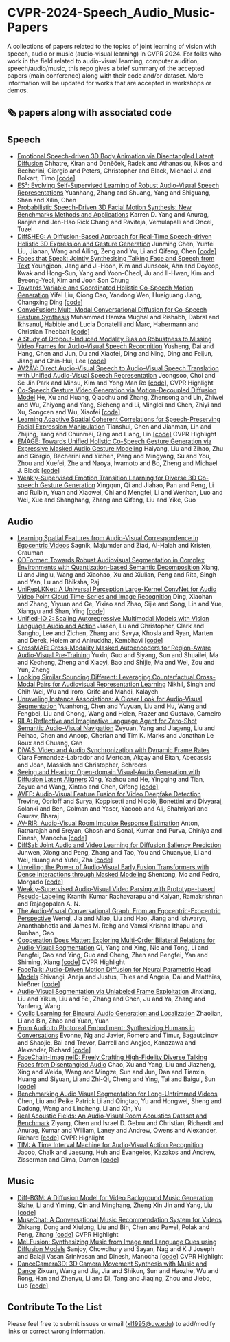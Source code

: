 # CVPR-2024-Speech_Audio_Music-Papers
A collections of papers related to the topics of joint learning of vision with speech, audio or music (audio-visual learning) in CVPR 2024. For folks who work in the field related to audio-visual learning, computer audition, speech/audio/music, this repo gives a brief summary of the accepted papers (main conference) along with their code and/or dataset. More information will be updated for works that are accepted in workshops or demos.

## 🗞️ papers along with associated code

## Speech

* [Emotional Speech-driven 3D Body Animation via Disentangled Latent Diffusion](https://openaccess.thecvf.com/content/CVPR2024/papers/Chhatre_Emotional_Speech-driven_3D_Body_Animation_via_Disentangled_Latent_Diffusion_CVPR_2024_paper.pdf) Chhatre, Kiran and Daněček, Radek and Athanasiou, Nikos and Becherini, Giorgio and Peters, Christopher and Black, Michael J. and Bolkart, Timo [[code]](https://github.com/kiranchhatre/amuse)
* [ES³: Evolving Self-Supervised Learning of Robust Audio-Visual Speech Representations](https://openaccess.thecvf.com/content/CVPR2024/papers/Zhang_ES3_Evolving_Self-Supervised_Learning_of_Robust_Audio-Visual_Speech_Representations_CVPR_2024_paper.pdf) Yuanhang, Zhang and Shuang, Yang and Shiguang, Shan and Xilin, Chen
* [Probabilistic Speech-Driven 3D Facial Motion Synthesis: New Benchmarks Methods and Applications](https://openaccess.thecvf.com/content/CVPR2024/papers/Yang_Probabilistic_Speech-Driven_3D_Facial_Motion_Synthesis_New_Benchmarks_Methods_and_CVPR_2024_paper.pdf) Karren D. Yang and Anurag, Ranjan and Jen-Hao Rick Chang and Raviteja, Vemulapalli and Oncel, Tuzel
* [DiffSHEG: A Diffusion-Based Approach for Real-Time Speech-driven Holistic 3D Expression and Gesture Generation](https://openaccess.thecvf.com/content/CVPR2024/papers/Chen_DiffSHEG_A_Diffusion-Based_Approach_for_Real-Time_Speech-driven_Holistic_3D_Expression_CVPR_2024_paper.pdf) Junming Chen, Yunfei Liu, Jianan, Wang and Ailing, Zeng and Yu, Li and Qifeng, Chen [[code]](https://github.com/JeremyCJM/DiffSHEG)
* [Faces that Speak: Jointly Synthesising Talking Face and Speech from Text](https://openaccess.thecvf.com/content/CVPR2024/papers/Jang_Faces_that_Speak_Jointly_Synthesising_Talking_Face_and_Speech_from_CVPR_2024_paper.pdf)  Youngjoon, Jang and Ji-Hoon, Kim and Junseok, Ahn and Doyeop, Kwak and Hong-Sun, Yang and Yoon-Cheol, Ju and Il-Hwan, Kim and Byeong-Yeol, Kim and Joon Son Chung
* [Towards Variable and Coordinated Holistic Co-Speech Motion Generation](https://openaccess.thecvf.com/content/CVPR2024/papers/Liu_Towards_Variable_and_Coordinated_Holistic_Co-Speech_Motion_Generation_CVPR_2024_paper.pdf) Yifei Liu, Qiong Cao, Yandong Wen, Huaiguang Jiang, Changxing Ding [[code]](https://github.com/feifeifeiliu/ProbTalk)
* [ConvoFusion: Multi-Modal Conversational Diffusion for Co-Speech Gesture Synthesis](https://openaccess.thecvf.com/content/CVPR2024/papers/Mughal_ConvoFusion_Multi-Modal_Conversational_Diffusion_for_Co-Speech_Gesture_Synthesis_CVPR_2024_paper.pdf) Muhammad Hamza Mughal and Rishabh, Dabral and Ikhsanul, Habibie and Lucia Donatelli and Marc, Habermann and Christian Theobalt [[code]](https://github.com/m-hamza-mughal/convofusion)
* [A Study of Dropout-Induced Modality Bias on Robustness to Missing Video Frames for Audio-Visual Speech Recognition](https://openaccess.thecvf.com/content/CVPR2024/papers/Dai_A_Study_of_Dropout-Induced_Modality_Bias_on_Robustness_to_Missing_CVPR_2024_paper.pdf) Yusheng, Dai and Hang, Chen and Jun, Du and Xiaofei, Ding and Ning, Ding and Feijun, Jiang and Chin-Hui, Lee [[code]](https://github.com/dalision/ModalBiasAVSR)
* [AV2AV: Direct Audio-Visual Speech to Audio-Visual Speech Translation with Unified Audio-Visual Speech Representation](https://openaccess.thecvf.com/content/CVPR2024/papers/Choi_AV2AV_Direct_Audio-Visual_Speech_to_Audio-Visual_Speech_Translation_with_Unified_CVPR_2024_paper.pdf) Jeongsoo, Choi and Se Jin Park and Minsu, Kim and Yong Man Ro [[code]](https://github.com/choijeongsoo/av2av), CVPR Highlight
* [Co-Speech Gesture Video Generation via Motion-Decoupled Diffusion Model](https://openaccess.thecvf.com/content/CVPR2024/papers/He_Co-Speech_Gesture_Video_Generation_via_Motion-Decoupled_Diffusion_Model_CVPR_2024_paper.pdf) He, Xu and Huang, Qiaochu and Zhang, Zhensong and Lin, Zhiwei and Wu, Zhiyong and Yang, Sicheng and Li, Minglei and Chen, Zhiyi and Xu, Songcen and Wu, Xiaofei [[code]](https://github.com/thuhcsi/S2G-MDDiffusion)
* [Learning Adaptive Spatial Coherent Correlations for Speech-Preserving Facial Expression Manipulation](https://openaccess.thecvf.com/content/CVPR2024/papers/Chen_Learning_Adaptive_Spatial_Coherent_Correlations_for_Speech-Preserving_Facial_Expression_Manipulation_CVPR_2024_paper.pdf) Tianshui, Chen and Jianman, Lin and Zhijing, Yang and Chunmei, Qing and Liang, Lin [[code]](https://github.com/jianmanlincjx/ASCCL) CVPR Highlight
* [EMAGE: Towards Unified Holistic Co-Speech Gesture Generation via Expressive Masked Audio Gesture Modeling](https://openaccess.thecvf.com/content/CVPR2024/papers/Liu_EMAGE_Towards_Unified_Holistic_Co-Speech_Gesture_Generation_via_Expressive_Masked_CVPR_2024_paper.pdf)  Haiyang, Liu and Zihao, Zhu and Giorgio, Becherini and Yichen, Peng and Mingyang, Su and You, Zhou and Xuefei, Zhe and Naoya, Iwamoto and Bo, Zheng and Michael J. Black [[code]](https://github.com/PantoMatrix/PantoMatrix/tree/main/scripts/EMAGE_2024)
* [Weakly-Supervised Emotion Transition Learning for Diverse 3D Co-speech Gesture Generation](https://openaccess.thecvf.com/content/CVPR2024/papers/Qi_Weakly-Supervised_Emotion_Transition_Learning_for_Diverse_3D_Co-speech_Gesture_Generation_CVPR_2024_paper.pdf) Xingqun, Qi and Jiahao, Pan and Peng, Li and Ruibin, Yuan and Xiaowei, Chi and Mengfei, Li and Wenhan, Luo and Wei, Xue and Shanghang, Zhang and Qifeng, Liu and Yike, Guo

## Audio

* [Learning Spatial Features from Audio-Visual Correspondence in Egocentric Videos](https://openaccess.thecvf.com/content/CVPR2024/papers/Majumder_Learning_Spatial_Features_from_Audio-Visual_Correspondence_in_Egocentric_Videos_CVPR_2024_paper.pdf) Sagnik, Majumder and Ziad, Al-Halah and Kristen, Grauman
* [QDFormer: Towards Robust Audiovisual Segmentation in Complex Environments with Quantization-based Semantic Decomposition](https://openaccess.thecvf.com/content/CVPR2024/papers/Li_QDFormer_Towards_Robust_Audiovisual_Segmentation_in_Complex_Environments_with_Quantization-based_CVPR_2024_paper.pdf) Xiang, Li and Jinglu, Wang and Xiaohao, Xu and Xiulian, Peng and Rita, Singh and Yan, Lu and Bhiksha, Raj
* [UniRepLKNet: A Universal Perception Large-Kernel ConvNet for Audio Video Point Cloud Time-Series and Image Recognition](https://openaccess.thecvf.com/content/CVPR2024/papers/Ding_UniRepLKNet_A_Universal_Perception_Large-Kernel_ConvNet_for_Audio_Video_Point_CVPR_2024_paper.pdf) Ding, Xiaohan and Zhang, Yiyuan and Ge, Yixiao and Zhao, Sijie and Song, Lin and Yue, Xiangyu and Shan, Ying [[code]](https://github.com/AILab-CVC/UniRepLKNet)
* [Unified-IO 2: Scaling Autoregressive Multimodal Models with Vision Language Audio and Action](https://openaccess.thecvf.com/content/CVPR2024/papers/Lu_Unified-IO_2_Scaling_Autoregressive_Multimodal_Models_with_Vision_Language_Audio_CVPR_2024_paper.pdf) Jiasen, Lu and Christopher, Clark and Sangho, Lee and Zichen, Zhang and Savya, Khosla and Ryan, Marten and Derek, Hoiem and Aniruddha, Kembhavi [[code]](https://github.com/allenai/unified-io-2)
* [CrossMAE: Cross-Modality Masked Autoencoders for Region-Aware Audio-Visual Pre-Training](https://openaccess.thecvf.com/content/CVPR2024/papers/Guo_CrossMAE_Cross-Modality_Masked_Autoencoders_for_Region-Aware_Audio-Visual_Pre-Training_CVPR_2024_paper.pdf) Yuxin, Guo and Siyang, Sun and Shuailei, Ma and Kecheng, Zheng and Xiaoyi, Bao and Shijie, Ma and Wei, Zou and Yun, Zheng
* [Looking Similar Sounding Different: Leveraging Counterfactual Cross-Modal Pairs for Audiovisual Representation Learning](https://openaccess.thecvf.com/content/CVPR2024/papers/Singh_Looking_Similar_Sounding_Different_Leveraging_Counterfactual_Cross-Modal_Pairs_for_Audiovisual_CVPR_2024_paper.pdf) Nikhil, Singh and Chih-Wei, Wu and Iroro, Orife and Mahdi, Kalayeh
* [Unraveling Instance Associations: A Closer Look for Audio-Visual Segmentation](https://openaccess.thecvf.com/content/CVPR2024/papers/Chen_Unraveling_Instance_Associations_A_Closer_Look_for_Audio-Visual_Segmentation_CVPR_2024_paper.pdf) Yuanhong, Chen and Yuyuan, Liu and Hu, Wang and Fengbei, Liu and Chong, Wang and Helen, Frazer and Gustavo, Carneiro
* [RILA: Reflective and Imaginative Language Agent for Zero-Shot Semantic Audio-Visual Navigation](https://openaccess.thecvf.com/content/CVPR2024/papers/Yang_RILA_Reflective_and_Imaginative_Language_Agent_for_Zero-Shot_Semantic_Audio-Visual_CVPR_2024_paper.pdf) Zeyuan, Yang and Jiageng, Liu and Peihao, Chen and Anoop, Cherian and Tim K. Marks and Jonathan Le Roux and Chuang, Gan
* [DiVAS: Video and Audio Synchronization with Dynamic Frame Rates](https://openaccess.thecvf.com/content/CVPR2024/papers/Fernandez-Labrador_DiVAS_Video_and_Audio_Synchronization_with_Dynamic_Frame_Rates_CVPR_2024_paper.pdf) Clara Fernandez-Labrador and Mertcan, Akçay and Eitan, Abecassis and Joan, Massich and Christopher, Schroers
* [Seeing and Hearing: Open-domain Visual-Audio Generation with Diffusion Latent Aligners](https://openaccess.thecvf.com/content/CVPR2024/papers/Xing_Seeing_and_Hearing_Open-domain_Visual-Audio_Generation_with_Diffusion_Latent_Aligners_CVPR_2024_paper.pdf) Xing, Yazhou and He, Yingqing and Tian, Zeyue and Wang, Xintao and Chen, Qifeng [[code]](https://github.com/yzxing87/Seeing-and-Hearing)
* [AVFF: Audio-Visual Feature Fusion for Video Deepfake Detection](https://openaccess.thecvf.com/content/CVPR2024/papers/Oorloff_AVFF_Audio-Visual_Feature_Fusion_for_Video_Deepfake_Detection_CVPR_2024_paper.pdf) Trevine, Oorloff and Surya, Koppisetti and Nicolò, Bonettini and Divyaraj, Solanki and Ben, Colman and Yaser, Yacoob and Ali, Shahriyari and Gaurav, Bharaj
* [AV-RIR: Audio-Visual Room Impulse Response Estimation](https://openaccess.thecvf.com/content/CVPR2024/papers/Ratnarajah_AV-RIR_Audio-Visual_Room_Impulse_Response_Estimation_CVPR_2024_paper.pdf) Anton, Ratnarajah and Sreyan, Ghosh and Sonal, Kumar and Purva, Chiniya and Dinesh, Manocha [[code]](https://github.com/anton-jeran/AV-RIR)
* [DiffSal: Joint Audio and Video Learning for Diffusion Saliency Prediction](https://openaccess.thecvf.com/content/CVPR2024/papers/Xiong_DiffSal_Joint_Audio_and_Video_Learning_for_Diffusion_Saliency_Prediction_CVPR_2024_paper.pdf) Junwen, Xiong and Peng, Zhang and Tao, You and Chuanyue, Li and Wei, Huang and Yufei, Zha [[code]](https://github.com/junwenxiong/diff_sal)
* [Unveiling the Power of Audio-Visual Early Fusion Transformers with Dense Interactions through Masked Modeling](https://openaccess.thecvf.com/content/CVPR2024/papers/Mo_Unveiling_the_Power_of_Audio-Visual_Early_Fusion_Transformers_with_Dense_CVPR_2024_paper.pdf) Shentong, Mo and Pedro, Morgado [[code]](https://github.com/stoneMo/DeepAVFusion)
* [Weakly-Supervised Audio-Visual Video Parsing with Prototype-based Pseudo-Labeling](https://openaccess.thecvf.com/content/CVPR2024/papers/Rachavarapu_Weakly-Supervised_Audio-Visual_Video_Parsing_with_Prototype-based_Pseudo-Labeling_CVPR_2024_paper.pdf) Kranthi Kumar Rachavarapu and Kalyan, Ramakrishnan and Rajagopalan A. N.
* [The Audio-Visual Conversational Graph: From an Egocentric-Exocentric Perspective](https://openaccess.thecvf.com/content/CVPR2024/papers/Jia_The_Audio-Visual_Conversational_Graph_From_an_Egocentric-Exocentric_Perspective_CVPR_2024_paper.pdf) Wenqi, Jia and Miao, Liu and Hao, Jiang and Ishwarya, Ananthabhotla and James M. Rehg and Vamsi Krishna Ithapu and Ruohan, Gao
* [Cooperation Does Matter: Exploring Multi-Order Bilateral Relations for Audio-Visual Segmentation](https://openaccess.thecvf.com/content/CVPR2024/papers/Yang_Cooperation_Does_Matter_Exploring_Multi-Order_Bilateral_Relations_for_Audio-Visual_Segmentation_CVPR_2024_paper.pdf) Qi, Yang and Xing, Nie and Tong, Li and Pengfei, Gao and Ying, Guo and Cheng, Zhen and Pengfei, Yan and Shiming, Xiang [[code]](https://github.com/yannqi/COMBO-AVS) CVPR Highlight
* [FaceTalk: Audio-Driven Motion Diffusion for Neural Parametric Head Models](https://openaccess.thecvf.com/content/CVPR2024/papers/Aneja_FaceTalk_Audio-Driven_Motion_Diffusion_for_Neural_Parametric_Head_Models_CVPR_2024_paper.pdf) Shivangi, Aneja and Justus, Thies and Angela, Dai and Matthias, Nießner [[code]](https://github.com/shivangi-aneja/FaceTalk)
* [Audio-Visual Segmentation via Unlabeled Frame Exploitation](https://openaccess.thecvf.com/content/CVPR2024/papers/Liu_Audio-Visual_Segmentation_via_Unlabeled_Frame_Exploitation_CVPR_2024_paper.pdf) Jinxiang, Liu and Yikun, Liu and Fei, Zhang and Chen, Ju and Ya, Zhang and Yanfeng, Wang
* [Cyclic Learning for Binaural Audio Generation and Localization](https://openaccess.thecvf.com/content/CVPR2024/papers/Li_Cyclic_Learning_for_Binaural_Audio_Generation_and_Localization_CVPR_2024_paper.pdf) Zhaojian, Li and Bin, Zhao and Yuan, Yuan
* [From Audio to Photoreal Embodiment: Synthesizing Humans in Conversations](https://openaccess.thecvf.com/content/CVPR2024/papers/Ng_From_Audio_to_Photoreal_Embodiment_Synthesizing_Humans_in_Conversations_CVPR_2024_paper.pdf) Evonne, Ng and Javier, Romero and Timur, Bagautdinov and Shaojie, Bai and Trevor, Darrell and Angjoo, Kanazawa and Alexander, Richard [[code]](https://github.com/facebookresearch/audio2photoreal/)
* [FaceChain-ImagineID: Freely Crafting High-Fidelity Diverse Talking Faces from Disentangled Audio](https://openaccess.thecvf.com/content/CVPR2024/papers/Xu_FaceChain-ImagineID_Freely_Crafting_High-Fidelity_Diverse_Talking_Faces_from_Disentangled_Audio_CVPR_2024_paper.pdf) Chao, Xu and Yang, Liu and Jiazheng, Xing and Weida, Wang and Mingze, Sun and Jun, Dan and Tianxin, Huang and Siyuan, Li and Zhi-Qi, Cheng and Ying, Tai and Baigui, Sun [[code]](https://github.com/modelscope/facechain)
* [Benchmarking Audio Visual Segmentation for Long-Untrimmed Videos](https://openaccess.thecvf.com/content/CVPR2024/papers/Liu_Benchmarking_Audio_Visual_Segmentation_for_Long-Untrimmed_Videos_CVPR_2024_paper.pdf) Chen, Liu and Peike Patrick Li and Qingtao, Yu and Hongwei, Sheng and Dadong, Wang and Lincheng, Li and Xin, Yu
* [Real Acoustic Fields: An Audio-Visual Room Acoustics Dataset and Benchmark](https://openaccess.thecvf.com/content/CVPR2024/papers/Chen_Real_Acoustic_Fields_An_Audio-Visual_Room_Acoustics_Dataset_and_Benchmark_CVPR_2024_paper.pdf) Ziyang, Chen and Israel D. Gebru and Christian, Richardt and Anurag, Kumar and William, Laney and Andrew, Owens and Alexander, Richard [[code]](https://github.com/facebookresearch/real-acoustic-fields/) CVPR Highlight
* [TIM: A Time Interval Machine for Audio-Visual Action Recognition](https://openaccess.thecvf.com/content/CVPR2024/papers/Chalk_TIM_A_Time_Interval_Machine_for_Audio-Visual_Action_Recognition_CVPR_2024_paper.pdf) Jacob, Chalk and Jaesung, Huh and Evangelos, Kazakos and Andrew, Zisserman and Dima, Damen [[code]](https://github.com/JacobChalk/TIM)

## Music

* [Diff-BGM: A Diffusion Model for Video Background Music Generation](https://openaccess.thecvf.com/content/CVPR2024/papers/Li_Diff-BGM_A_Diffusion_Model_for_Video_Background_Music_Generation_CVPR_2024_paper.pdf) Sizhe, Li and Yiming, Qin and Minghang, Zheng Xin Jin and Yang, Liu [[code]](https://github.com/sizhelee/Diff-BGM)
* [MuseChat: A Conversational Music Recommendation System for Videos](https://openaccess.thecvf.com/content/CVPR2024/papers/Dong_MuseChat_A_Conversational_Music_Recommendation_System_for_Videos_CVPR_2024_paper.pdf) Zhikang, Dong and Xiulong, Liu and Bin, Chen and Pawel, Polak and Peng, Zhang [[code]](https://github.com/Dongzhikang/MuseChat-dataset) CVPR Highlight
* [MeLFusion: Synthesizing Music from Image and Language Cues using Diffusion Models](https://openaccess.thecvf.com/content/CVPR2024/papers/Chowdhury_MeLFusion_Synthesizing_Music_from_Image_and_Language_Cues_using_Diffusion_CVPR_2024_paper.pdf) Sanjoy, Chowdhury and Sayan, Nag and K J Joseph and Balaji Vasan Srinivasan and Dinesh, Manocha [[code]](https://github.com/schowdhury671/melfusion/tree/main) CVPR Highlight
* [DanceCamera3D: 3D Camera Movement Synthesis with Music and Dance](https://openaccess.thecvf.com/content/CVPR2024/papers/Wang_DanceCamera3D_3D_Camera_Movement_Synthesis_with_Music_and_Dance_CVPR_2024_paper.pdf) Zixuan, Wang and Jia, Jia and Shikun, Sun and Haozhe, Wu and Rong, Han and Zhenyu, Li and Di, Tang and Jiaqing, Zhou and Jiebo, Luo [[code]](https://github.com/Carmenw1203/DanceCamera3D-Official)

## Contribute To the List
Please feel free to submit issues or email (xl1995@uw.edu) to add/modify links or correct wrong information.
